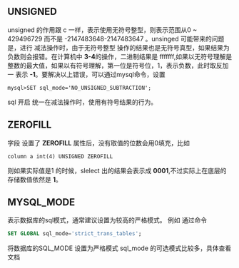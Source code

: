 ## UNSIGNED
 unsigned 的作用跟 c 一样，表示使用无符号整型，则表示范围从0 ~ 429496729 而不是 -2147483648-2147483647 。unsinged 可能带来的问题是，进行 减法操作时，由于无符号整型 操作的结果也是无符号真型，如果结果为负数则会报错。在计算机中  **3-4**的操作，二进制结果是 fffffff,如果以无符号理解是整数的最大值，如果以有符号理解，第一位是符号位，1，表示负数，此时取反加一 表示 **-1**。要解决以上错误，可以通过mysql命令，设置
 ```
 mysql>SET sql_mode='NO_UNSIGNED_SUBTRACTION';
 ```
 sql 开启 统一在减法操作时，使用有符号结果的行为。
 
 ## ZEROFILL
 字段 设置了 **ZEROFILL** 属性后，没有取值的位数会用0填充，比如 
 ```
 column a int(4) UNSIGNED ZEROFILL
 ```
 则如果实际值是1 的时候，slelect 出的结果会表示成 **0001**,不过实际上在底层的存储数值依然是 **1**。
 
 ## MYSQL_MODE
 表示数据库的sql模式，通常建议设置为较高的严格模式。
例如 通过命令
 ```sql
 SET GLOBAL sql_mode='strict_trans_tables';
 ```
 将数据库的SQL_MODE 设置为严格模式
sql_mode 的可选模式比较多，具体查看文档